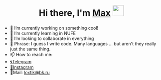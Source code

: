 <h1 align="center">Hi there, I'm <a href="https://creativity-start.art/" target="_blank">Max</a> 
<img src="https://github.com/blackcater/blackcater/raw/main/images/Hi.gif" height="35"/></h1>
<h3 align="center"></h3>

- 🔭 I’m currently working on something cool!
- 🌱 I’m currently learning in NUFE
- 👯 I’m looking to collaborate in everything
- 💬 Phrase: I guess I write code. Many languages ... but aren't they really just the same thing.
- 📫 How to reach me: 
- <a href="https://t.me/Shen1i" target="_blank">🌀Telegram</a>
- <a href="https://t.me/Shen1i" target="_blank">💫Instagram</a>
- 📂Mail: loxtik@bk.ru

